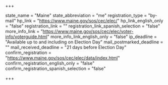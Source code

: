+++

state_name = "Maine"
state_abbreviation = "me"
registration_type = "by-mail"
hp_link = "https://www.maine.gov/sos/cec/elec/"
hp_link_english_only = "false"
registration_link = ""
registration_link_spanish_selection = "false"
more_info_link = "https://www.maine.gov/sos/cec/elec/voter-info/voterguide.html"
more_info_link_english_only = "false"
ip_deadline = "Available up to and including on Election Day"
mail_postmarked_deadline = ""
mail_received_deadline = "21 days before Election Day"
confirm_registration = "https://www.maine.gov/sos/cec/elec/data/index.html"
confirm_registration_english_only = "false"
confirm_registration_spanish_selection = "false"

+++
